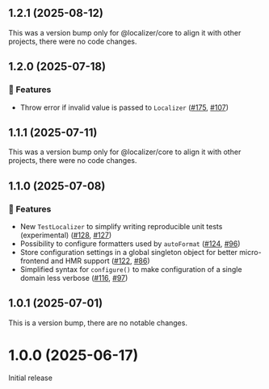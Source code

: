 ## 1.2.1 (2025-08-12)

This was a version bump only for @localizer/core to align it with other projects, there were no code changes.

## 1.2.0 (2025-07-18)

### 🚀 Features

- Throw error if invalid value is passed to `Localizer` ([#175](https://github.com/124c4a/localizer/pull/175), [#107](https://github.com/124c4a/localizer/issues/107))

## 1.1.1 (2025-07-11)

This was a version bump only for @localizer/core to align it with other projects, there were no code changes.

## 1.1.0 (2025-07-08)

### 🚀 Features

- New `TestLocalizer` to simplify writing reproducible unit tests (experimental) ([#128](https://github.com/124c4a/localizer/pull/128), [#127](https://github.com/124c4a/localizer/issues/127))
- Possibility to configure formatters used by `autoFormat` ([#124](https://github.com/124c4a/localizer/pull/124), [#96](https://github.com/124c4a/localizer/issues/96))
- Store configuration settings in a global singleton object for better micro-frontend and HMR support ([#122](https://github.com/124c4a/localizer/pull/122), [#86](https://github.com/124c4a/localizer/issues/86))
- Simplified syntax for `configure()` to make configuration of a single domain less verbose ([#116](https://github.com/124c4a/localizer/pull/116), [#97](https://github.com/124c4a/localizer/issues/97))

## 1.0.1 (2025-07-01)

This is a version bump, there are no notable changes.

# 1.0.0 (2025-06-17)

Initial release
